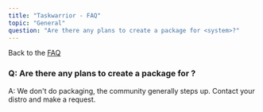```yaml
---
title: "Taskwarrior - FAQ"
topic: "General"
question: "Are there any plans to create a package for <system>?"
---
```


Back to the [FAQ](/support/faq)

### Q: Are there any plans to create a package for <system>?

A: We don't do packaging, the community generally steps up.
Contact your distro and make a request.

